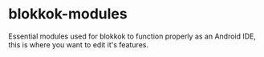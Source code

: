 # blokkok-modules
Essential modules used for blokkok to function properly as an Android IDE, this is where you want to edit it's features.
